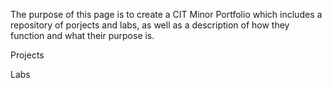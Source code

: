 The purpose of this page is to create a CIT Minor Portfolio which includes a repository of porjects and labs, as well as a description of how they function and what their purpose is. 

Projects

Labs
